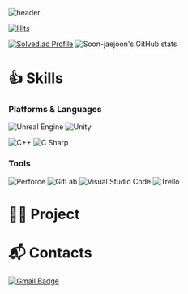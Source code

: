 ![header](https://capsule-render.vercel.app/api?type=waving&color=auto&height=300&section=header&text=Jaejoon's%20Github&fontSize=90)

[![Hits](https://hits.seeyoufarm.com/api/count/incr/badge.svg?url=https%3A%2F%2Fgithub.com%2FSon-jaejoon&count_bg=%23B6E7FF&title_bg=%238EBFFF&icon=&icon_color=%23E7E7E7&title=hits&edge_flat=false)](https://hits.seeyoufarm.com)

[![Solved.ac Profile](http://mazassumnida.wtf/api/v2/generate_badge?boj=panicpop)](https://solved.ac/panicpop/)
![Soon-jaejoon's GitHub stats](https://github-readme-stats.vercel.app/api?username=Son-jaejoon&show_icons=true&theme=tokyonight)

# 👍 Skills
### Platforms & Languages
![Unreal Engine](https://img.shields.io/badge/Unreal%20Engine-363636.svg?&style=for-the-badge&logo=Unreal%20Engine&logoColor=black)
![Unity](https://img.shields.io/badge/Unity-FFE953.svg?&style=for-the-badge&logo=Unity&logoColor=black)

![C++](https://img.shields.io/badge/C++-00599C.svg?&style=for-the-badge&logo=C&logoColor=black)
![C Sharp](https://img.shields.io/badge/C%20Sharp-0690FA.svg?&style=for-the-badge&logo=C%20Sharp&logoColor=gray)

### Tools
![Perforce](https://img.shields.io/badge/Perforce-606c88.svg?&style=for-the-badge&logo=Perforce&logoColor=black)
![GitLab](https://img.shields.io/badge/GitLab-FC6D26.svg?&style=for-the-badge&logo=GitLab&logoColor=black)
![Visual Studio Code](https://img.shields.io/badge/Visual%20Studio%20Code-007ACC.svg?&style=for-the-badge&logo=Visual%20Studio%20Code&logoColor=white)
![Trello](https://img.shields.io/badge/Trello-0052CC.svg?&style=for-the-badge&logo=Trello&logoColor=black)

# 👨‍💻 Project


# :mailbox_with_mail: Contacts
[![Gmail Badge](https://img.shields.io/badge/Gmail-d14836?style=flat-square&logo=Gmail&logoColor=white&link=mailto:jaejoon.programer@gmail.com)](mailto:jaejoon.programmer@gmail.com)
